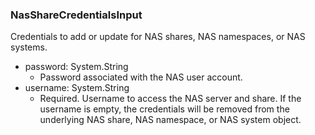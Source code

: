 ### NasShareCredentialsInput
Credentials to add or update for NAS shares, NAS namespaces, or NAS systems.

- password: System.String
  - Password associated with the NAS user account.
- username: System.String
  - Required. Username to access the NAS server and share. If the username is empty, the credentials will be removed from the underlying NAS share, NAS namespace, or NAS system object.
